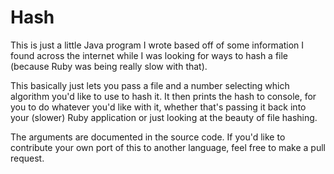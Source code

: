 # Hash

This is just a little Java program I wrote based off of some information I found
across the internet while I was looking for ways to hash a file (because Ruby was
being really slow with that). 

This basically just lets you pass a file and a number selecting which algorithm
you'd like to use to hash it. It then prints the hash to console, for you to
do whatever you'd like with it, whether that's passing it back into your 
(slower) Ruby application or just looking at the beauty of file hashing.

The arguments are documented in the source code. If you'd like to contribute
your own port of this to another language, feel free to make a pull request.
